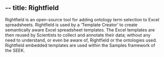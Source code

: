 --
title: Rightfield
--


Rightfield is an open-source tool for adding ontology term selection to Excel spreadsheets. Rightfield is used by a ‘Template Creator’ to create semantically aware Excel spreadsheet templates. The Excel templates are then reused by Scientists to collect and annotate their data; without any need to understand, or even be aware of, Rightfield or the ontologies used. Rightfield embedded templates are used within the Samples framework of the SEEK.
